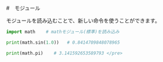 #　モジュール

<p>モジュールを読み込むことで、新しい命令を使うことができます。</p>

```.py
import math    # mathモジュール(標準)を読み込み

print(math.sin(1.0))   # 0.8414709848078965

print(math.pi)    # 3.141592653589793 </pre>
```
